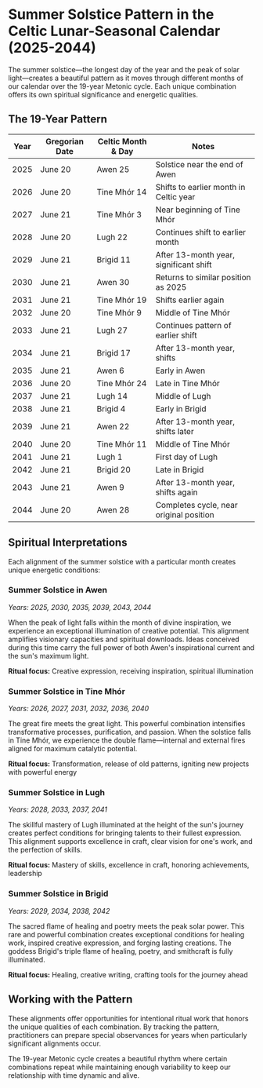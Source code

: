 # Summer Solstice Pattern in the Celtic Lunar-Seasonal Calendar (2025-2044)

The summer solstice—the longest day of the year and the peak of solar light—creates a beautiful pattern as it moves through different months of our calendar over the 19-year Metonic cycle. Each unique combination offers its own spiritual significance and energetic qualities.

## The 19-Year Pattern

| Year | Gregorian Date | Celtic Month & Day | Notes |
|------|----------------|-------------------|-------|
| 2025 | June 20 | Awen 25 | Solstice near the end of Awen |
| 2026 | June 20 | Tine Mhór 14 | Shifts to earlier month in Celtic year |
| 2027 | June 21 | Tine Mhór 3 | Near beginning of Tine Mhór |
| 2028 | June 20 | Lugh 22 | Continues shift to earlier month |
| 2029 | June 21 | Brigid 11 | After 13-month year, significant shift |
| 2030 | June 21 | Awen 30 | Returns to similar position as 2025 |
| 2031 | June 21 | Tine Mhór 19 | Shifts earlier again |
| 2032 | June 20 | Tine Mhór 9 | Middle of Tine Mhór |
| 2033 | June 21 | Lugh 27 | Continues pattern of earlier shift |
| 2034 | June 21 | Brigid 17 | After 13-month year, shifts |
| 2035 | June 21 | Awen 6 | Early in Awen |
| 2036 | June 20 | Tine Mhór 24 | Late in Tine Mhór |
| 2037 | June 21 | Lugh 14 | Middle of Lugh |
| 2038 | June 21 | Brigid 4 | Early in Brigid |
| 2039 | June 21 | Awen 22 | After 13-month year, shifts later |
| 2040 | June 20 | Tine Mhór 11 | Middle of Tine Mhór |
| 2041 | June 21 | Lugh 1 | First day of Lugh |
| 2042 | June 21 | Brigid 20 | Late in Brigid |
| 2043 | June 21 | Awen 9 | After 13-month year, shifts again |
| 2044 | June 20 | Awen 28 | Completes cycle, near original position |

## Spiritual Interpretations

Each alignment of the summer solstice with a particular month creates unique energetic conditions:

### Summer Solstice in Awen

*Years: 2025, 2030, 2035, 2039, 2043, 2044*

When the peak of light falls within the month of divine inspiration, we experience an exceptional illumination of creative potential. This alignment amplifies visionary capacities and spiritual downloads. Ideas conceived during this time carry the full power of both Awen's inspirational current and the sun's maximum light.

**Ritual focus:** Creative expression, receiving inspiration, spiritual illumination

### Summer Solstice in Tine Mhór

*Years: 2026, 2027, 2031, 2032, 2036, 2040*

The great fire meets the great light. This powerful combination intensifies transformative processes, purification, and passion. When the solstice falls in Tine Mhór, we experience the double flame—internal and external fires aligned for maximum catalytic potential.

**Ritual focus:** Transformation, release of old patterns, igniting new projects with powerful energy

### Summer Solstice in Lugh

*Years: 2028, 2033, 2037, 2041*

The skillful mastery of Lugh illuminated at the height of the sun's journey creates perfect conditions for bringing talents to their fullest expression. This alignment supports excellence in craft, clear vision for one's work, and the perfection of skills.

**Ritual focus:** Mastery of skills, excellence in craft, honoring achievements, leadership

### Summer Solstice in Brigid

*Years: 2029, 2034, 2038, 2042*

The sacred flame of healing and poetry meets the peak solar power. This rare and powerful combination creates exceptional conditions for healing work, inspired creative expression, and forging lasting creations. The goddess Brigid's triple flame of healing, poetry, and smithcraft is fully illuminated.

**Ritual focus:** Healing, creative writing, crafting tools for the journey ahead

## Working with the Pattern

These alignments offer opportunities for intentional ritual work that honors the unique qualities of each combination. By tracking the pattern, practitioners can prepare special observances for years when particularly significant alignments occur.

The 19-year Metonic cycle creates a beautiful rhythm where certain combinations repeat while maintaining enough variability to keep our relationship with time dynamic and alive.
